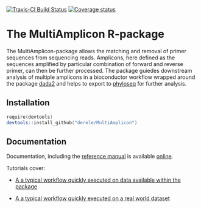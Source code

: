 [![Travis-CI Build Status](https://travis-ci.org/derele/MultiAmplicon.svg?branch=master)](https://travis-ci.org/derele/MultiAmplicon) [![Coverage status](https://codecov.io/gh/derele/MultiAmplicon/branch/master/graph/badge.svg)](https://codecov.io/github/derele/MultiAmplicon?branch=master)

# The MultiAmplicon R-package

The MultiAmplicon-package allows the matching and removal of primer
sequences from sequencing reads. Amplicons, here defined as the
sequences amplified by particular combination of forward and reverse
primer, can then be further processed. The package guiedes downstream
analysis of multiple amplicons in a bioconductor workflow wrapped
around the package
[dada2](https://benjjneb.github.io/dada2/index.html) and helps to
export to [phyloseq](https://joey711.github.io/phyloseq/index.html)
for further analysis.


## Installation
```S
require(devtools)
devtools::install_github("derele/MultiAmplicon")
```

## Documentation

Documentation, including the
[reference manual](https://derele.github.io/MultiAmplicon/reference/index.html)
is available
[online](https://derele.github.io/MultiAmplicon/index.html).

Tutorials cover:

- [A a typical workflow quickly executed on data available within the package](https://derele.github.io/MultiAmplicon/articles/MultiAmplicon-small-example.html)

- [A a typical workflow quickly executed on a real world dataset](https://derele.github.io/MultiAmplicon/articles/MultiAmplicon-real-world-example.html)


